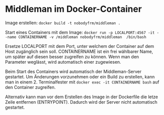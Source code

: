 # Middleman im Docker-Container

Image erstellen: `docker build -t nobodyfrm/middleman .`

Start eines Containers mit dem Image: `docker run -p LOCALPORT:4567 -it --name CONTAINERNAME -v /middleman nobodyfrm/middleman  /bin/bash`

Ersetze LOCALPORT mit dem Port, unter welchem der Container auf dem Host zugänglich sein soll. CONTAINERNAME ist ein frei wählbarer Name, um später auf diesen besser zugreifen zu können. Wenn man den Parameter weglässt, wird automatisch einer zugewiesen.

Beim Start des Containers wird automatisch der Middleman-Server gestartet. Um Änderungen vorzunehmen oder ein Build zu erstellen, kann man in einem 2. Terminalfester mit `docker exec -it CONTAINERNAME bash` auf den Container zugreifen.

Alternativ kann man vor dem Erstellen des Image in der Dockerfile die letze Zeile entfernen (ENTRYPOINT). Dadurch wird der Server nicht automatisch gestartet.
